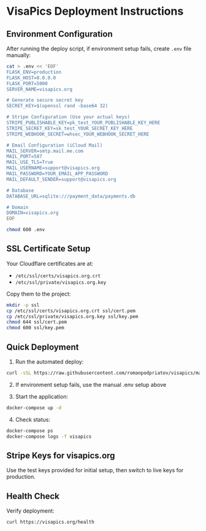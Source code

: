 # VisaPics Deployment Instructions

## Environment Configuration

After running the deploy script, if environment setup fails, create `.env` file manually:

```bash
cat > .env << 'EOF'
FLASK_ENV=production
FLASK_HOST=0.0.0.0
FLASK_PORT=5000
SERVER_NAME=visapics.org

# Generate secure secret key
SECRET_KEY=$(openssl rand -base64 32)

# Stripe Configuration (Use your actual keys)
STRIPE_PUBLISHABLE_KEY=pk_test_YOUR_PUBLISHABLE_KEY_HERE
STRIPE_SECRET_KEY=sk_test_YOUR_SECRET_KEY_HERE
STRIPE_WEBHOOK_SECRET=whsec_YOUR_WEBHOOK_SECRET_HERE

# Email Configuration (iCloud Mail)
MAIL_SERVER=smtp.mail.me.com
MAIL_PORT=587
MAIL_USE_TLS=True
MAIL_USERNAME=support@visapics.org
MAIL_PASSWORD=YOUR_EMAIL_APP_PASSWORD
MAIL_DEFAULT_SENDER=support@visapics.org

# Database
DATABASE_URL=sqlite:///payment_data/payments.db

# Domain
DOMAIN=visapics.org
EOF

chmod 600 .env
```

## SSL Certificate Setup

Your Cloudflare certificates are at:
- `/etc/ssl/certs/visapics.org.crt`
- `/etc/ssl/private/visapics.org.key`

Copy them to the project:
```bash
mkdir -p ssl
cp /etc/ssl/certs/visapics.org.crt ssl/cert.pem
cp /etc/ssl/private/visapics.org.key ssl/key.pem
chmod 644 ssl/cert.pem
chmod 600 ssl/key.pem
```

## Quick Deployment

1. Run the automated deploy:
```bash
curl -sSL https://raw.githubusercontent.com/romanpodpriatov/visapics/main/deploy.sh | sudo bash
```

2. If environment setup fails, use the manual .env setup above

3. Start the application:
```bash
docker-compose up -d
```

4. Check status:
```bash
docker-compose ps
docker-compose logs -f visapics
```

## Stripe Keys for visapics.org

Use the test keys provided for initial setup, then switch to live keys for production.

## Health Check

Verify deployment:
```bash
curl https://visapics.org/health
```